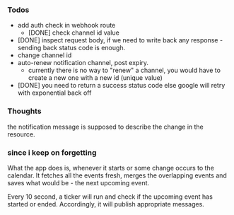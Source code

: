 ### Todos
- add auth check in webhook route
  - [DONE] check channel id value
- [DONE] inspect request body, if we need to write back any response - sending back status code is enough.
- change channel id
- auto-renew notification channel, post expiry.
  - currently there is no way to "renew" a channel, you would have to create a new one with a new id (unique value)
- [DONE] you need to return a success status code else google will retry with exponential back off


### Thoughts

the notification message is supposed to describe the change in the resource.

### since i keep on forgetting

What the app does is, whenever it starts or some change occurs to the calendar.
It fetches all the events fresh, merges the overlapping events and saves what would be - the next upcoming event.

Every 10 second, a ticker will run and check if the upcoming event has started or ended. Accordingly, it will publish
appropriate messages.

